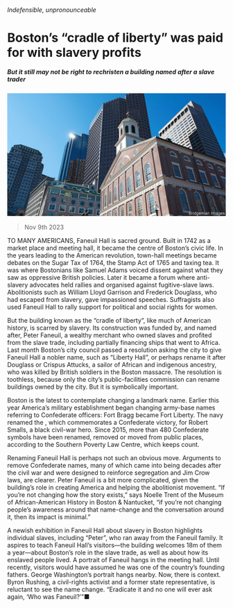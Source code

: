 ###### Indefensible, unpronounceable

# Boston’s “cradle of liberty” was paid for with slavery profits 

##### But it still may not be right to rechristen a building named after a slave trader 

![image](images/20231111_USP003.jpg) 

> Nov 9th 2023 

TO MANY AMERICANS, Faneuil Hall is sacred ground. Built in 1742 as a market place and meeting hall, it became the centre of Boston’s civic life. In the years leading to the American revolution, town-hall meetings became debates on the Sugar Tax of 1764, the Stamp Act of 1765 and taxing tea. It was where Bostonians like Samuel Adams voiced dissent against what they saw as oppressive British policies. Later it became a forum where anti-slavery advocates held rallies and organised against fugitive-slave laws. Abolitionists such as William Lloyd Garrison and Frederick Douglass, who had escaped from slavery, gave impassioned speeches. Suffragists also used Faneuil Hall to rally support for political and social rights for women. 

But the building known as the “cradle of liberty”, like much of American history, is scarred by slavery. Its construction was funded by, and named after, Peter Faneuil, a wealthy merchant who owned slaves and profited from the slave trade, including partially financing ships that went to Africa. Last month Boston’s city council passed a resolution asking the city to give Faneuil Hall a nobler name, such as “Liberty Hall”, or perhaps rename it after Douglass or Crispus Attucks, a sailor of African and indigenous ancestry, who was killed by British soldiers in the Boston massacre. The resolution is toothless, because only the city’s public-facilities commission can rename buildings owned by the city. But it is symbolically important. 

Boston is the latest to contemplate changing a landmark name. Earlier this year America’s military establishment began changing army-base names referring to Confederate officers: Fort Bragg became Fort Liberty. The navy renamed the  , which commemorates a Confederate victory, for Robert Smalls, a black civil-war hero. Since 2015, more than 480 Confederate symbols have been renamed, removed or moved from public places, according to the Southern Poverty Law Centre, which keeps count.

Renaming Faneuil Hall is perhaps not such an obvious move. Arguments to remove Confederate names, many of which came into being decades after the civil war and were designed to reinforce segregation and Jim Crow laws, are clearer. Peter Faneuil is a bit more complicated, given the building’s role in creating America and helping the abolitionist movement. “If you’re not changing how the story exists,” says Noelle Trent of the Museum of African-American History in Boston &amp; Nantucket, “if you’re not changing people’s awareness around that name-change and the conversation around it, then its impact is minimal.”

A newish exhibition in Faneuil Hall about slavery in Boston highlights individual slaves, including “Peter”, who ran away from the Faneuil family. It aspires to teach Faneuil Hall’s visitors—the building welcomes 18m of them a year—about Boston’s role in the slave trade, as well as about how its enslaved people lived. A portrait of Faneuil hangs in the meeting hall. Until recently, visitors would have assumed he was one of the country’s founding fathers. George Washington’s portrait hangs nearby. Now, there is context. Byron Rushing, a civil-rights activist and a former state representative, is reluctant to see the name change. “Eradicate it and no one will ever ask again, ‘Who was Faneuil?’”■


